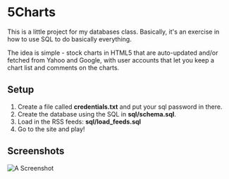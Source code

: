 # 5Charts
This is a little project for my databases class.  Basically, it's an exercise
in how to use SQL to do basically everything.

The idea is simple - stock charts in HTML5 that are auto-updated and/or fetched
from Yahoo and Google, with user accounts that let you keep a chart list
and comments on the charts.

## Setup
1. Create a file called **credentials.txt** and put your sql password in there.
1. Create the database using the SQL in **sql/schema.sql**.
1. Load in the RSS feeds: **sql/load_feeds.sql**
1. Go to the site and play!

## Screenshots
![A Screenshot](/hank/life/raw/master/school/605.441.Databases/project/images/chart.jpg)
